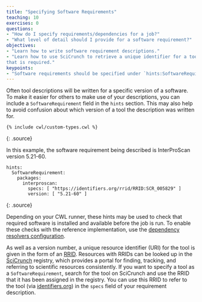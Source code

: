 ```yaml
---
title: "Specifying Software Requirements"
teaching: 10
exercises: 0
questions:
- "How do I specify requirements/dependencies for a job?"
- "What level of detail should I provide for a software requirement?"
objectives:
- "Learn how to write software requirement descriptions."
- "Learn how to use SciCrunch to retrieve a unique identifier for a tool/version
that is required."
keypoints:
- "Software requirements should be specified under `hints:SoftwareRequirement`."
---
```

Often tool descriptions will be written for a specific version of a software. To
make it easier for others to make use of your descriptions, you can include a
`SoftwareRequirement` field in the `hints` section.
This may also help to avoid confusion about which version of a tool the
description was written for.

~~~
{% include cwl/custom-types.cwl %}
~~~
{: .source}

In this example, the software requirement being described is InterProScan
version 5.21-60.

~~~
hints:
  SoftwareRequirement:
    packages:
      interproscan:
        specs: [ "https://identifiers.org/rrid/RRID:SCR_005829" ]
        version: [ "5.21-60" ]
~~~
{: .source}

Depending on your CWL runner, these hints may be used to check
that required software is installed and available before the job is run. To enable
these checks with the reference implementation, use the [dependency resolvers configuration][dependencies].

As well as a version number, a unique resource identifier (URI) for the tool is
given in the form of an [RRID][rrid]. Resources with RRIDs can be looked up in the
[SciCrunch][scicrunch] registry, which provides a portal for finding, tracking,
and referring to scientific resources consistently. If you want to specify a
tool as a `SoftwareRequirement`, search for the tool on SciCrunch and use the
RRID that it has been assigned in the registry. You can use this RRID to refer
to the tool (via [identifiers.org][identifiers]) in the `specs` field of your
requirement description.


[rrid]: https://scicrunch.org/resources/about/resource
[scicrunch]: https://scicrunch.org/
[dependencies]: https://github.com/common-workflow-language/cwltool#leveraging-softwarerequirements-beta
[identifiers]: https://identifiers.org/
